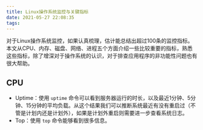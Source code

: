 ```yaml
---
title: Linux操作系统监控与关键指标
date: 2021-05-27 22:08:35
tags:
---
```


对于Linux操作系统监控，如果认真梳理，估计能总结出超过100条的监控指标。本文从CPU、内存、磁盘、网络、进程五个方面介绍一些比较重要的指标，熟悉这些指标，除了增深对于操作系统的认识，对于排查应用程序的非功能性问题也有很大帮助。

## CPU

* Uptime：使用 `uptime` 命令可以看到服务器运行的时长，以及最近1分钟、5分钟、15分钟的平均负载。从这个结果我们可以推断系统最近有没有重启过（不管是计划内还是计划外），如果是计划外重启则需要进一步查看系统日志。
* Top：使用 `top` 命令能够看到很多信息。

